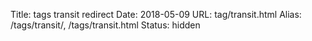Title: tags transit redirect
Date: 2018-05-09
URL: tag/transit.html
Alias: /tags/transit/, /tags/transit.html
Status: hidden